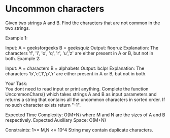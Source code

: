 # Uncommon characters


Given two strings A and B. Find the characters that are not common in the two strings. 

Example 1:

Input:
A = geeksforgeeks
B = geeksquiz
Output: fioqruz
Explanation: 
The characters 'f', 'i', 'o', 'q', 'r', 'u','z' 
are either present in A or B, but not in both.
Example 2:

Input:
A = characters
B = alphabets
Output: bclpr
Explanation: The characters 'b','c','l','p','r' 
are either present in A or B, but not in both.

Your Task:  
You dont need to read input or print anything. Complete the function UncommonChars() which takes strings A and B as input parameters and returns a string that contains all the uncommon characters in sorted order. If no such character exists return "-1".


Expected Time Complexity: O(M+N) where M and N are the sizes of A and B respectively.
Expected Auxiliary Space: O(M+N)  


Constraints:
1<= M,N <= 10^4
String may contain duplicate characters.

